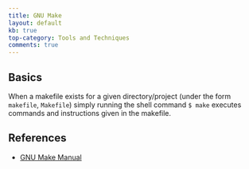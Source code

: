 ```yaml
---
title: GNU Make
layout: default
kb: true
top-category: Tools and Techniques
comments: true
---
```


## Basics

When a makefile exists for a given directory/project (under the form `makefile`, `Makefile`) simply running the shell command `$ make` executes commands and instructions given in the makefile.

## References

* [GNU Make Manual](https://www.gnu.org/software/make/manual/make.html)
